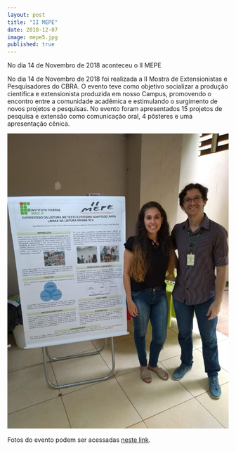 ```yaml
---
layout: post
title: "II MEPE"
date: 2018-12-07
image: mepe5.jpg
published: true
---
```


<p class="intro">No dia 14 de Novembro de 2018 aconteceu o II MEPE</p>

No dia 14 de Novembro de 2018 foi realizada a II Mostra de Extensionistas e Pesquisadores do CBRA. O evento teve como objetivo socializar a produção científica e extensionista produzida em nosso Campus, promovendo o encontro entre a comunidade acadêmica e estimulando o surgimento de novos projetos e pesquisas.
No evento foram apresentados 15 projetos de pesquisa e extensão como comunicação oral, 4 pôsteres e uma apresentação cênica.

<img src="/assets/img/mepe2.jpg" alt="MEPE">

Fotos do evento podem ser acessadas [neste link](https://photos.app.goo.gl/6ACn97uCCwBYbFcb7).
